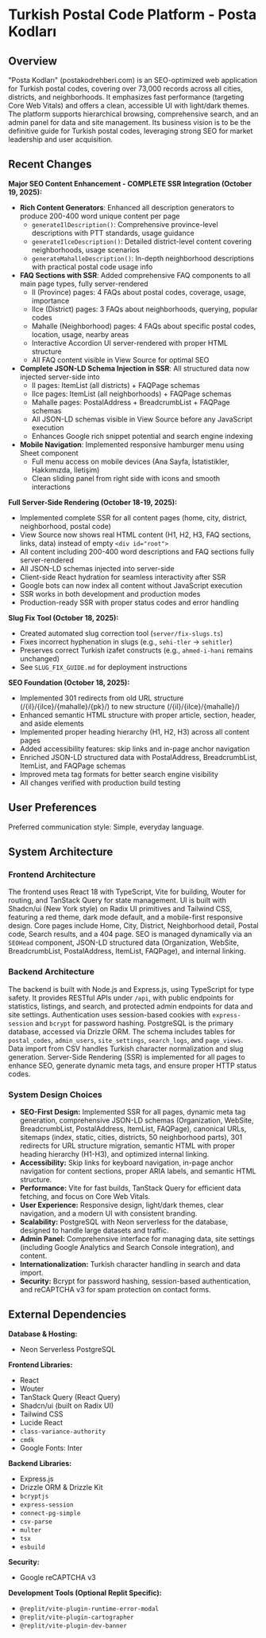 # Turkish Postal Code Platform - Posta Kodları

## Overview

"Posta Kodları" (postakodrehberi.com) is an SEO-optimized web application for Turkish postal codes, covering over 73,000 records across all cities, districts, and neighborhoods. It emphasizes fast performance (targeting Core Web Vitals) and offers a clean, accessible UI with light/dark themes. The platform supports hierarchical browsing, comprehensive search, and an admin panel for data and site management. Its business vision is to be the definitive guide for Turkish postal codes, leveraging strong SEO for market leadership and user acquisition.

## Recent Changes

**Major SEO Content Enhancement - COMPLETE SSR Integration (October 19, 2025):**
- **Rich Content Generators**: Enhanced all description generators to produce 200-400 word unique content per page
  - `generateIlDescription()`: Comprehensive province-level descriptions with PTT standards, usage guidance
  - `generateIlceDescription()`: Detailed district-level content covering neighborhoods, usage scenarios
  - `generateMahalleDescription()`: In-depth neighborhood descriptions with practical postal code usage info
- **FAQ Sections with SSR**: Added comprehensive FAQ components to all main page types, fully server-rendered
  - Il (Province) pages: 4 FAQs about postal codes, coverage, usage, importance
  - Ilce (District) pages: 3 FAQs about neighborhoods, querying, popular codes
  - Mahalle (Neighborhood) pages: 4 FAQs about specific postal codes, location, usage, nearby areas
  - Interactive Accordion UI server-rendered with proper HTML structure
  - All FAQ content visible in View Source for optimal SEO
- **Complete JSON-LD Schema Injection in SSR**: All structured data now injected server-side into <head>
  - Il pages: ItemList (all districts) + FAQPage schemas
  - Ilce pages: ItemList (all neighborhoods) + FAQPage schemas
  - Mahalle pages: PostalAddress + BreadcrumbList + FAQPage schemas
  - All JSON-LD schemas visible in View Source before any JavaScript execution
  - Enhances Google rich snippet potential and search engine indexing
- **Mobile Navigation**: Implemented responsive hamburger menu using Sheet component
  - Full menu access on mobile devices (Ana Sayfa, İstatistikler, Hakkımızda, İletişim)
  - Clean sliding panel from right side with icons and smooth interactions

**Full Server-Side Rendering (October 18-19, 2025):**
- Implemented complete SSR for all content pages (home, city, district, neighborhood, postal code)
- View Source now shows real HTML content (H1, H2, H3, FAQ sections, links, data) instead of empty `<div id="root">`
- All content including 200-400 word descriptions and FAQ sections fully server-rendered
- All JSON-LD schemas injected into <head> server-side
- Client-side React hydration for seamless interactivity after SSR
- Google bots can now index all content without JavaScript execution
- SSR works in both development and production modes
- Production-ready SSR with proper status codes and error handling

**Slug Fix Tool (October 18, 2025):**
- Created automated slug correction tool (`server/fix-slugs.ts`)
- Fixes incorrect hyphenation in slugs (e.g., `sehi-tler` → `sehitler`)
- Preserves correct Turkish izafet constructs (e.g., `ahmed-i-hani` remains unchanged)
- See `SLUG_FIX_GUIDE.md` for deployment instructions

**SEO Foundation (October 18, 2025):**
- Implemented 301 redirects from old URL structure (/{il}/{ilce}/{mahalle}/{pk}/) to new structure (/{il}/{ilce}/{mahalle}/)
- Enhanced semantic HTML structure with proper article, section, header, and aside elements
- Implemented proper heading hierarchy (H1, H2, H3) across all content pages
- Added accessibility features: skip links and in-page anchor navigation
- Enriched JSON-LD structured data with PostalAddress, BreadcrumbList, ItemList, and FAQPage schemas
- Improved meta tag formats for better search engine visibility
- All changes verified with production build testing

## User Preferences

Preferred communication style: Simple, everyday language.

## System Architecture

### Frontend Architecture

The frontend uses React 18 with TypeScript, Vite for building, Wouter for routing, and TanStack Query for state management. UI is built with Shadcn/ui (New York style) on Radix UI primitives and Tailwind CSS, featuring a red theme, dark mode default, and a mobile-first responsive design. Core pages include Home, City, District, Neighborhood detail, Postal code, Search results, and a 404 page. SEO is managed dynamically via an `SEOHead` component, JSON-LD structured data (Organization, WebSite, BreadcrumbList, PostalAddress, ItemList, FAQPage), and internal linking.

### Backend Architecture

The backend is built with Node.js and Express.js, using TypeScript for type safety. It provides RESTful APIs under `/api`, with public endpoints for statistics, listings, and search, and protected admin endpoints for data and site settings. Authentication uses session-based cookies with `express-session` and `bcrypt` for password hashing. PostgreSQL is the primary database, accessed via Drizzle ORM. The schema includes tables for `postal_codes`, `admin_users`, `site_settings`, `search_logs`, and `page_views`. Data import from CSV handles Turkish character normalization and slug generation. Server-Side Rendering (SSR) is implemented for all pages to enhance SEO, generate dynamic meta tags, and ensure proper HTTP status codes.

### System Design Choices

- **SEO-First Design:** Implemented SSR for all pages, dynamic meta tag generation, comprehensive JSON-LD schemas (Organization, WebSite, BreadcrumbList, PostalAddress, ItemList, FAQPage), canonical URLs, sitemaps (index, static, cities, districts, 50 neighborhood parts), 301 redirects for URL structure migration, semantic HTML with proper heading hierarchy (H1-H3), and optimized internal linking.
- **Accessibility:** Skip links for keyboard navigation, in-page anchor navigation for content sections, proper ARIA labels, and semantic HTML structure.
- **Performance:** Vite for fast builds, TanStack Query for efficient data fetching, and focus on Core Web Vitals.
- **User Experience:** Responsive design, light/dark themes, clear navigation, and a modern UI with consistent branding.
- **Scalability:** PostgreSQL with Neon serverless for the database, designed to handle large datasets and traffic.
- **Admin Panel:** Comprehensive interface for managing data, site settings (including Google Analytics and Search Console integration), and content.
- **Internationalization:** Turkish character handling in search and data import.
- **Security:** Bcrypt for password hashing, session-based authentication, and reCAPTCHA v3 for spam protection on contact forms.

## External Dependencies

**Database & Hosting:**
- Neon Serverless PostgreSQL

**Frontend Libraries:**
- React
- Wouter
- TanStack Query (React Query)
- Shadcn/ui (built on Radix UI)
- Tailwind CSS
- Lucide React
- `class-variance-authority`
- `cmdk`
- Google Fonts: Inter

**Backend Libraries:**
- Express.js
- Drizzle ORM & Drizzle Kit
- `bcryptjs`
- `express-session`
- `connect-pg-simple`
- `csv-parse`
- `multer`
- `tsx`
- `esbuild`

**Security:**
- Google reCAPTCHA v3

**Development Tools (Optional Replit Specific):**
- `@replit/vite-plugin-runtime-error-modal`
- `@replit/vite-plugin-cartographer`
- `@replit/vite-plugin-dev-banner`